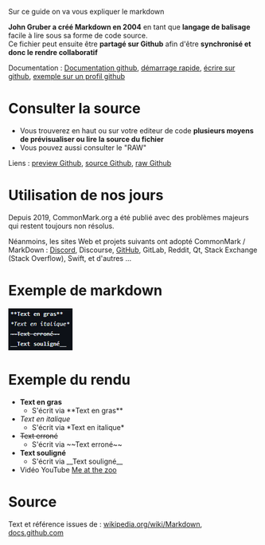 Sur ce guide on va vous expliquer le markdown

**John Gruber a créé Markdown en 2004** en tant que **langage de balisage** facile à lire sous sa forme de code source.  
Ce fichier peut ensuite être **partagé sur Github** afin d'être **synchronisé et donc le rendre collaboratif**

Documentation : [Documentation github](https://docs.github.com/fr/get-started/writing-on-github/getting-started-with-writing-and-formatting-on-github/basic-writing-and-formatting-syntax), [démarrage rapide](https://docs.github.com/en/get-started/writing-on-github/getting-started-with-writing-and-formatting-on-github/quickstart-for-writing-on-github), [écrire sur github](https://docs.github.com/fr/get-started/writing-on-github), [exemple sur un profil github](https://docs.github.com/en/account-and-profile/setting-up-and-managing-your-github-profile/customizing-your-profile/managing-your-profile-readme)

# Consulter la source
- Vous trouverez en haut ou sur votre editeur de code **plusieurs moyens de prévisualiser ou lire la source du fichier**
- Vous pouvez aussi consulter le "RAW"

Liens : [preview Github](https://github.com/Altherneum/.github/blob/main/note/Github/Markdown/Learning.md), [source Github](https://github.com/Altherneum/.github/blob/main/note/Github/Markdown/Learning.md?plain=1), [raw Github](https://raw.githubusercontent.com/Altherneum/.github/main/note/Github/Markdown/Learning.md)

# Utilisation de nos jours
Depuis 2019, CommonMark.org a été publié avec des problèmes majeurs qui restent toujours non résolus.

Néanmoins, les sites Web et projets suivants ont adopté CommonMark / MarkDown : [Discord](https://support.discord.com/hc/en-us/articles/210298617-Markdown-Text-101-Chat-Formatting-Bold-Italic-Underline-), Discourse, [GitHub](https://docs.github.com/fr/get-started/writing-on-github/getting-started-with-writing-and-formatting-on-github/basic-writing-and-formatting-syntax), GitLab, Reddit, Qt, Stack Exchange (Stack Overflow), Swift, et d'autres ...

# Exemple de markdown
![Exemple de markdown](https://github.com/Altherneum/.github/blob/main/note/assets/images/chrome_uKrMVGwLFY.png?raw=true)
# Exemple du rendu
- **Text en gras**
  - S'écrit via \*\*Text en gras\*\*
- *Text en italique*
  - S'écrit via \*Text en italique\*
- ~~Text erroné~~
  - S'écrit via \~\~Text erroné\~\~
- __Text souligné__
  - S'écrit via \_\_Text souligné\_\_
- Vidéo YouTube [Me at the zoo](https://youtube.com/watch?v=jNQXAC9IVRw)


# Source
Text et référence issues de : [wikipedia.org/wiki/Markdown](https://en.wikipedia.org/wiki/Markdown), [docs.github.com](https://docs.github.com/fr/get-started/writing-on-github/getting-started-with-writing-and-formatting-on-github/basic-writing-and-formatting-syntax)
